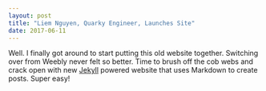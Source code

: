 ```yaml
---
layout: post
title: "Liem Nguyen, Quarky Engineer, Launches Site"
date: 2017-06-11
---
```


Well. I finally got around to start putting this old website together. Switching over from Weebly never felt so better. Time to brush off the cob webs and crack open with new [Jekyll](http://jekyllrb.com) powered website that uses Markdown to create posts. Super easy!
